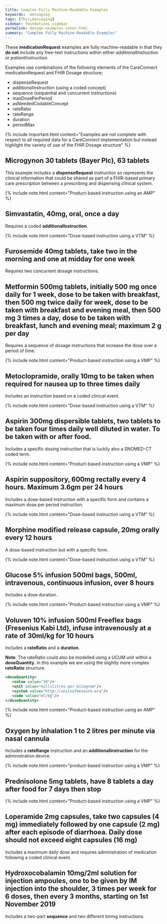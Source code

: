 ```yaml
---
title: Complex Fully Machine-Readable Examples
keywords:  messaging
tags: [fhir,messaging]
sidebar: foundations_sidebar
permalink: dosage-examples-inter.html
summary: "Complex Fully Machine-Readable Examples"
---
```



These **medicationRequest** examples are fully machine-readable in that they **do not** include any free-text instructions within either *additionalInstruction* or *patientInstruction*.

Examples use combinations of the following elements of the CareConnect medicationRequest and FHIR Dosage structure;
* dispenseRequest
* additionalInstruction (using a coded concept)
* sequence (sequential and concurrent instructions)
* maxDosePerPeriod
* asNeededCodableConcept
* rateRatio
* rateRange
* duration
* periodMax

{% include important.html content="Examples are not complete with respect to all required data for a CareConnect implementation but instead highlight the variety of use of the FHIR Dosage structure" %}

## Microgynon 30 tablets (Bayer Plc), 63 tablets ##

This example includes a **dispenseRequest** instruction so represents the clinical information that could be shared as part of a FHIR-based primary care prescription between a prescribing and dispensing clinical system.

{% include note.html content="Product-based instruction using an AMP" %}
<script src="https://gist.github.com/IOPS-DEV/46ea686c0956f3b3dfbc9174fe0264be.js"></script>

## Simvastatin, 40mg, oral, once a day ##

Requires a coded **additionalInstruction**.

{% include note.html content="Dose-based instruction using a VTM" %}
<script src="https://gist.github.com/IOPS-DEV/fb19cae01c43657194dfb1a77a850c1f.js"></script>

## Furosemide 40mg tablets, take two in the morning and one at midday for one week ##

Requires two concurrent dosage instructions. 

<script src="https://gist.github.com/IOPS-DEV/812bc65d9eb7c30891888e0dbda570bd.js"></script>

## Metformin 500mg tablets, initially 500 mg once daily for 1 week, dose to be taken with breakfast, then 500 mg twice daily for week, dose to be taken with breakfast and evening meal, then 500 mg 3 times a day, dose to be taken with breakfast, lunch and evening meal; maximum 2 g per day ##

Requires a sequence of dosage instructions that increase the dose over a period of time.

{% include note.html content="Product-based instruction using a VMP" %}
<script src="https://gist.github.com/IOPS-DEV/56fe2c774b9c772895cd702eeabcb128.js"></script>

## Metoclopramide, orally 10mg to be taken when required for nausea up to three times daily ##

Includes an instruction based on a coded clinical event.

{% include note.html content="Dose-based instruction using a VTM" %}
<script src="https://gist.github.com/IOPS-DEV/45bcc402fbeedc35099db6fa6085aa08.js"></script>

## Aspirin 300mg dispersible tablets, two tablets to be taken four times daily well diluted in water. To be taken with or after food. ##

Includes a specific dosing instruction that is luckily also a SNOMED-CT coded term. 

{% include note.html content="Product-based instruction using a VMP" %}
<script src="https://gist.github.com/IOPS-DEV/585c376d541e1a7835fa06f1e901fa87.js"></script>

## Aspirin suppository, 600mg rectally every 4 hours. Maximum 3.6gm per 24 hours ##

Includes a dose-based instruction with a specific form and contains a maximum dose per period instruction.

{% include note.html content="Dose-based instruction using a VTM" %}
<script src="https://gist.github.com/IOPS-DEV/d00ec0a22eb11e46357d248ed27d6ec7.js"></script>

## Morphine modified release capsule, 20mg orally every 12 hours ##

A dose-based instruction but with a specific form.

{% include note.html content="Dose-based instruction using a VTM" %}
<script src="https://gist.github.com/IOPS-DEV/f9b0b0f7f600f04d33d67e754c500692.js"></script>

## Glucose 5% infusion 500ml bags, 500ml, intravenous, continuous infusion, over 8 hours ##

Includes a dose duration.

{% include note.html content="Product-based instruction using a VMP" %}
<script src="https://gist.github.com/IOPS-DEV/509539f865054465a4f70d78e48bafe7.js"></script>

## Voluven 10% infusion 500ml Freeflex bags (Fresenius Kabi Ltd), infuse intravenously at a rate of 30ml/kg for 10 hours ##

Includes a **rateRatio** and a **duration**.

**Note**. The rateRatio could also be modelled using a UCUM unit within a **doseQuantity**. In this example we are using the slightly more complex **rateRatio** structure.

```xml
<doseQuantity>
   <value value="30"/>
   <unit value="millilitres per kilogram"/>
   <system value="http://unitsofmeasure.org"/>
   <code value="ml/kg"/>
</doseQuantity>
```

{% include note.html content="Product-based instruction using an AMP" %}
<script src="https://gist.github.com/IOPS-DEV/6d107cc31ef17e3db0dfe6154b9ab41b.js"></script>

## Oxygen by inhalation 1 to 2 litres per minute via nasal cannula

Includes a **rateRange** instruction and an **additionalInstruction** for the administration device.

{% include note.html content="product-based instruction using a VMP" %}
<script src="https://gist.github.com/IOPS-DEV/d5d06b8a3e7117e194d2f92a93970fb8.js"></script>

## Prednisolone 5mg tablets, have 8 tablets a day after food for 7 days then stop ##

{% include note.html content="Product-based instruction using a VMP" %}
<script src="https://gist.github.com/IOPS-DEV/4a46edd308206475af59c0a418965f68.js"></script>

## Loperamide 2mg capsules, take two capsules (4 mg) immediately followed by one capsule (2 mg) after each episode of diarrhoea. Daily dose should not exceed eight capsules (16 mg) ##

Includes a maximum daily dose and requires administration of medication following a coded clinical event.

<script src="https://gist.github.com/IOPS-DEV/522f0fa2a4d0e262ebee98c9e8a6aa7c.js"></script>

## Hydroxocobalamin 10mg/2ml solution for injection ampoules, one to be given by IM injection into the shoulder, 3 times per week for 6 doses, then every 3 months, starting on 1st November 2019

Includes a two-part **sequence** and two different timing instructions.

<script src="https://gist.github.com/IOPS-DEV/73bf7eef079a6dff9eed68ff5d110570.js"></script>
